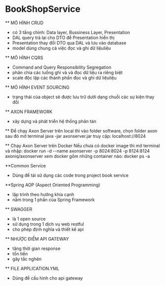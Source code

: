 # BookShopService
** MÔ HÌNH CRUD
- có 3 tầng chính: Data layer, Bussiness Layer, Presentation
- DAL query trả lại cho DTO để Presentation hiển thị
- Presentation thay đổi DTO qua DAL và lưu vào database
- model dùng chung cả việc đọc và ghi dữ liệuliệu 

** MÔ HÌNH CQRS
- Command and Query Responsibility Segregation
- phân chia các luồng ghi và và đọc dữ liệu ra riêng biệt
- scale độc lập các thành phần đọc và ghi dữ liệuliệu

** MÔ HÌNH EVENT SOURCING
- trạng thái của object sẽ được lưu trữ dưới dạng chuỗi các sự kiện thay đổi

** AXON FRAMEWORK
- xây dựng và phát triển hệ thống phân tán

** Để chạy Axon Server trên local thì vào folder software, chọn folder axon sau đó mở terminal
    java -jar axonserver.jar
    truy cập: localhost://8024

** Chạy Axon Server trên Docker
    Nếu chưa có docker image thì mở terminal và nhập: docker run -d --name axonserver -p 8024:8024 -p 8124:8124 axoniq/axonserver
    xem docker gồm những container nào: docker ps -a

**Common Service
- Dùng để tái sử dụng các code trong project book service

**Spring AOP (Aspect Oriented Programming)
- lập trình theo hướng khía cạnh
- nằm trong 1 phần của Spring Framework

** SWAGGER
-  là 1 open source
- sử dụng trong 1 dịch vụ web restful
- cho phép định nghĩa và thiết kế api

** NHƯỢC ĐIỂM API GATEWAY
- tăng thời gian response
- tốn tiền
- gây tắc nghẽn

** FILE APPLICATION.YML
- Dùng để cấu hình cho api gateway
